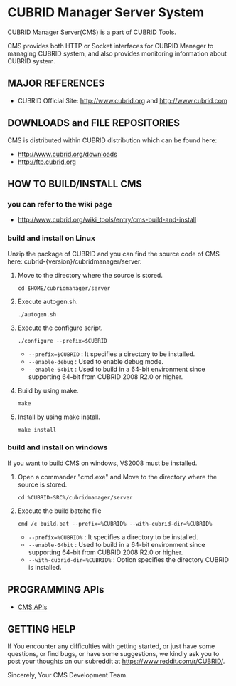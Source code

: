 # CUBRID Manager Server System

CUBRID Manager Server(CMS) is a part of CUBRID Tools.

CMS provides both HTTP or Socket interfaces for CUBRID Manager
to managing CUBRID system, and also provides monitoring information about CUBRID system.

## MAJOR REFERENCES

- CUBRID Official Site: http://www.cubrid.org and http://www.cubrid.com

## DOWNLOADS and FILE REPOSITORIES

CMS is distributed within CUBRID distribution which can be found here:

- http://www.cubrid.org/downloads
- http://ftp.cubrid.org

## HOW TO BUILD/INSTALL CMS

### you can refer to the wiki page

- http://www.cubrid.org/wiki_tools/entry/cms-build-and-install

### build and install on Linux

Unzip the package of CUBRID and you can find the source code of CMS here: cubrid-{version}/cubridmanager/server.

1. Move to the directory where the source is stored.

	```
	cd $HOME/cubridmanager/server
	```

2. Execute autogen.sh.

	```
	./autogen.sh
	```

3. Execute the configure script.

	```
	./configure --prefix=$CUBRID
	```

	- `--prefix=$CUBRID` : It specifies a directory to be installed.
    - `--enable-debug` : Used to enable debug mode.
	- `--enable-64bit` : Used to build in a 64-bit environment since supporting 64-bit from CUBRID 2008 R2.0 or higher.

4. Build by using make.

	```
	make
	```

5. Install by using make install.

	```
	make install
	```

### build and install on windows

If you want to build CMS on windows, VS2008 must be installed.

1. Open a commander "cmd.exe" and Move to the directory where the source is stored.

	```
	cd %CUBRID-SRC%/cubridmanager/server
	```

2. Execute the build batche file

	```
	cmd /c build.bat --prefix=%CUBRID% --with-cubrid-dir=%CUBRID%
	```

	- `--prefix=%CUBRID%` : It specifies a directory to be installed.
	- `--enable-64bit` : Used to build in a 64-bit environment since supporting 64-bit from CUBRID 2008 R2.0 or higher.
	- `--with-cubrid-dir=%CUBRID%` : Option specifies the directory CUBRID is installed.


## PROGRAMMING APIs

- [CMS APIs](docs/api/README.md)


## GETTING HELP

If You encounter any difficulties with getting started, or just have some
questions, or find bugs, or have some suggestions, we kindly ask you to 
post your thoughts on our subreddit at https://www.reddit.com/r/CUBRID/.

Sincerely,
Your CMS Development Team.
